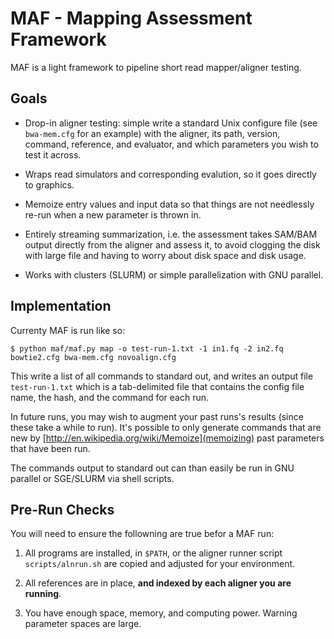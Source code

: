 # MAF - Mapping Assessment Framework

MAF is a light framework to pipeline short read mapper/aligner
testing.

## Goals

 - Drop-in aligner testing: simple write a standard Unix configure
   file (see `bwa-mem.cfg` for an example) with the aligner, its path,
   version, command, reference, and evaluator, and which parameters
   you wish to test it across.

 - Wraps read simulators and corresponding evalution, so it goes
   directly to graphics.

 - Memoize entry values and input data so that things are not
   needlessly re-run when a new parameter is thrown in.

 - Entirely streaming summarization, i.e. the assessment
   takes SAM/BAM output directly from the aligner and assess it, to
   avoid clogging the disk with large file and having to worry about
   disk space and disk usage.

 - Works with clusters (SLURM) or simple parallelization with GNU
   parallel.

## Implementation

Currenty MAF is run like so:

    $ python maf/maf.py map -o test-run-1.txt -1 in1.fq -2 in2.fq bowtie2.cfg bwa-mem.cfg novoalign.cfg

This write a list of all commands to standard out, and writes an
output file `test-run-1.txt` which is a tab-delimited file that
contains the config file name, the hash, and the command for each run.

In future runs, you may wish to augment your past runs's results
(since these take a while to run). It's possible to only generate
commands that are new by
[http://en.wikipedia.org/wiki/Memoize](memoizing) past parameters that
have been run.

The commands output to standard out can than easily be run in GNU
parallel or SGE/SLURM via shell scripts.

## Pre-Run Checks

You will need to ensure the followning are true befor a MAF run:

1. All programs are installed, in `$PATH`, or the aligner runner
   script `scripts/alnrun.sh` are copied and adjusted for your
   environment.

2. All references are in place, **and indexed by each aligner you are
   running**.

3. You have enough space, memory, and computing power. Warning
   parameter spaces are large.
